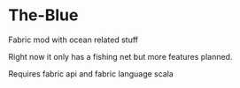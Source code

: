 # The-Blue
Fabric mod with ocean related stuff

Right now it only has a fishing net but more features planned.

Requires fabric api and fabric language scala
